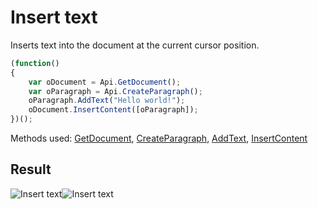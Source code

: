 # Insert text

Inserts text into the document at the current cursor position.

<!-- This code snippet is shown in the screenshot. -->

<!-- eslint-skip -->

``` ts
(function()
{
    var oDocument = Api.GetDocument();
    var oParagraph = Api.CreateParagraph();
    oParagraph.AddText("Hello world!");
    oDocument.InsertContent([oParagraph]);
})();
```

Methods used: [GetDocument](../../../docs/office-api/usage-api/text-document-api/Api/Methods/GetDocument.md), [CreateParagraph](../../../docs/office-api/usage-api/text-document-api/Api/Methods/CreateParagraph.md), [AddText](../../../docs/office-api/usage-api/text-document-api/ApiParagraph/Methods/AddText.md), [InsertContent](../../../docs/office-api/usage-api/text-document-api/ApiDocument/Methods/InsertContent.md)

## Result

![Insert text](/assets/images/plugins/macro-window.png#gh-light-mode-only)![Insert text](/assets/images/plugins/macro-window.dark.png#gh-dark-mode-only)
